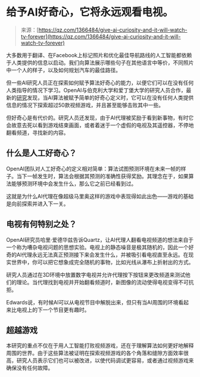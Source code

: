 <!--yml

category: 未分类

日期：2024-05-27 15:23:05

-->

# 给予AI好奇心，它将永远观看电视。

> 来源：[https://qz.com/1366484/give-ai-curiosity-and-it-will-watch-tv-forever](https://qz.com/1366484/give-ai-curiosity-and-it-will-watch-tv-forever)

大多数用于翻译、在Facebook上标记照片和优化最佳导航路线的人工智能都依赖于人类提供的信息以启动。我们向算法展示哪些句子在其他语言中等价，不同照片中一个人的样子，以及如何规划汽车的最佳路径。

但一些AI研究人员正在探索如何赋予算法好奇心的能力，以便它们可以在没有任何人类指导的情况下学习。OpenAI与伯克利大学和爱丁堡大学的研究人员合作，最新的[研究](https://pathak22.github.io/large-scale-curiosity/)发现，当AI算法被赋予简单的好奇心定义时，它可以在没有任何人类提供信息的情况下探索超过50款视频游戏，并且甚至能够击败其中一些。

但好奇心是有代价的。研究人员还发现，由于AI代理被奖励于看到新事物，有时它会故意去死以看到游戏结束画面，或者着迷于一个虚假的电视及其遥控器，不停地翻看频道，寻找新的内容。

## 什么是人工好奇心？

OpenAI团队对人工好奇心的定义相对简单：算法试图预测环境在未来一帧的样子。当下一帧发生时，算法会根据其预测的准确性获得奖励。其理念在于，如果算法能够预测环境中会发生什么，那么它之前已经看到过。

这就是为什么AI代理在像超级马里奥这样的游戏中表现得如此出色——游戏的基础是向前探索并进入下一关。

## 电视有何特别之处？

OpenAI研究员哈里·爱德华兹告诉Quartz，让AI代理人翻看电视频道的想法来自于一个称为嘈杂电视问题的思想实验。电视上的静态噪音是极其随机的，因此一个好奇的AI代理永远无法真正预测接下来会发生什么，并被吸引看电视直至永远。在现实世界中，你可以把它想象成完全随机的事物，比如光线从瀑布上折射出的方式。

研究人员通过在3D环境中放置数字电视并允许代理按下按钮来更改频道来测试他们的理论。当代理找到电视并开始翻看频道时，新图像的流动使得电视变得不可抗拒。

Edwards说，有时候AI可以从电视节目中解脱出来，但只有当AI周围的环境看起来比电视上的下一个节目更有趣时。

## 超越游戏

本研究的重点不仅在于用人工智能打败视频游戏，还在于理解算法如何更好地解释周围的世界。由于这些算法被证明在探索视频游戏的各个角落和缝隙方面效率很高，研究人员表示它们也可以被改进，以使代码调试更容易，或者通过视频游戏来确保没有任何故障。

